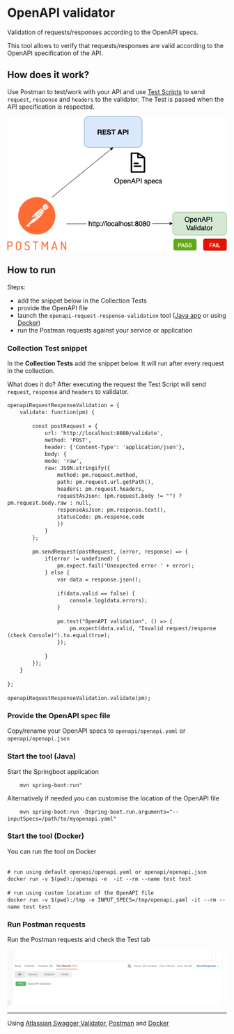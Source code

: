 # OpenAPI validator

Validation of requests/responses according to the OpenAPI specs.

This tool allows to verify that requests/responses are valid according to the OpenAPI specification of the API.

## How does it work?

Use Postman to test/work with your API and use [Test Scripts](https://learning.postman.com/docs/writing-scripts/test-scripts/) to send `request`, `response` and `headers` to the validator. 
The Test is passed when the API specification is respected.

![OpenAPI Validator](doc/openapi-validator.png)


## How to run

Steps:
* add the snippet below in the Collection Tests
* provide the OpenAPI file
* launch the `openapi-request-response-validation` tool ([Java app](#start-the-tool-java) or using [Docker](#start-the-tool-docker)) 
* run the Postman requests against your service or application 

### Collection Test snippet

In the **Collection Tests** add the snippet below. It will run after every request in the collection.  

What does it do? After executing the request the Test Script will send `request`, `response` and `headers` to validator.

```
openapiRequestResponseValidation = {
    validate: function(pm) {

        const postRequest = {
            url: 'http://localhost:8080/validate',
            method: 'POST',
            header: {'Content-Type': 'application/json'},
            body: {
            mode: 'raw',
            raw: JSON.stringify({ 
                method: pm.request.method, 
                path: pm.request.url.getPath(),
                headers: pm.request.headers,
                requestAsJson: (pm.request.body != "") ? pm.request.body.raw : null,
                responseAsJson: pm.response.text(),
                statusCode: pm.response.code
                })
            }
        };

        pm.sendRequest(postRequest, (error, response) => {
            if(error != undefined) {
                pm.expect.fail('Unexpected error ' + error);
            } else {
                var data = response.json();

                if(data.valid == false) {
                    console.log(data.errors);
                }

                pm.test("OpenAPI validation", () => {
                    pm.expect(data.valid, "Invalid request/response (check Console)").to.equal(true);
                });

            }
        });  
    }

};

openapiRequestResponseValidation.validate(pm);
```

### Provide the OpenAPI spec file

Copy/rename your OpenAPI specs to `openapi/openapi.yaml` or `openapi/openapi.json`

### Start the tool (Java)

Start the Springboot application 
```shell
    mvn spring-boot:run"
```

Alternatively if needed you can customise the location of the OpenAPI file
```shell
    mvn spring-boot:run -Dspring-boot.run.arguments="--inputSpecs=/path/to/myopenapi.yaml"
```

### Start the tool (Docker)

You can run the tool on Docker

```

# run using default openapi/openapi.yaml or openapi/openapi.json
docker run -v $(pwd):/openapi -e  -it --rm --name test test

# run using custom location of the OpenAPI file
docker run -v $(pwd):/tmp -e INPUT_SPECS=/tmp/openapi.yaml -it --rm --name test test

```

### Run Postman requests

Run the Postman requests and check the Test tab

![Postman Test Results](doc/postman-test-results.png)



---
Using [Atlassian Swagger Validator](https://bitbucket.org/atlassian/swagger-request-validator/), [Postman](https://postman.com) 
and [Docker](https://docker.com)

